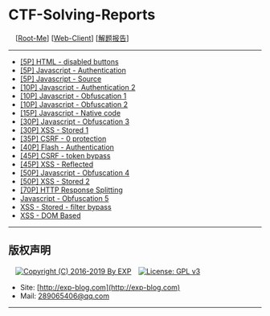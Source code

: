 # CTF-Solving-Reports
　[[Root-Me](https://www.root-me.org/)] [[Web-Client](https://www.root-me.org/en/Challenges/Web-Client/)] [[解题报告](http://exp-blog.com/2019/01/02/pid-2597/11/)]

------

- [\[5P\] HTML - disabled buttons](https://github.com/lyy289065406/CTF-Solving-Reports/tree/master/rootme/Web-Client/%5B01%5D%20%5B5P%5D%20HTML%20-%20disabled%20buttons)
- [\[5P\] Javascript - Authentication](https://github.com/lyy289065406/CTF-Solving-Reports/tree/master/rootme/Web-Client/%5B02%5D%20%5B5P%5D%20Javascript%20-%20Authentication)
- [\[5P\] Javascript - Source](https://github.com/lyy289065406/CTF-Solving-Reports/tree/master/rootme/Web-Client/%5B03%5D%20%5B5P%5D%20Javascript%20-%20Source)
- [\[10P\] Javascript - Authentication 2](https://github.com/lyy289065406/CTF-Solving-Reports/tree/master/rootme/Web-Client/%5B04%5D%20%5B10P%5D%20Javascript%20-%20Authentication%202)
- [\[10P\] Javascript - Obfuscation 1](https://github.com/lyy289065406/CTF-Solving-Reports/tree/master/rootme/Web-Client/%5B05%5D%20%5B10P%5D%20Javascript%20-%20Obfuscation%201)
- [\[10P\] Javascript - Obfuscation 2](https://github.com/lyy289065406/CTF-Solving-Reports/tree/master/rootme/Web-Client/%5B06%5D%20%5B10P%5D%20Javascript%20-%20Obfuscation%202)
- [\[15P\] Javascript - Native code](https://github.com/lyy289065406/CTF-Solving-Reports/tree/master/rootme/Web-Client/%5B07%5D%20%5B15P%5D%20Javascript%20-%20Native%20code)
- [\[30P\] Javascript - Obfuscation 3](https://github.com/lyy289065406/CTF-Solving-Reports/tree/master/rootme/Web-Client/%5B08%5D%20%5B30P%5D%20Javascript%20-%20Obfuscation%203)
- [\[30P\] XSS - Stored 1](https://github.com/lyy289065406/CTF-Solving-Reports/tree/master/rootme/Web-Client/%5B09%5D%20%5B30P%5D%20XSS%20-%20Stored%201)
- [\[35P\] CSRF - 0 protection](https://github.com/lyy289065406/CTF-Solving-Reports/tree/master/rootme/Web-Client/%5B10%5D%20%5B35P%5D%20CSRF%20-%200%20protection)
- [\[40P\] Flash - Authentication](https://github.com/lyy289065406/CTF-Solving-Reports/tree/master/rootme/Web-Client/%5B11%5D%20%5B40P%5D%20Flash%20-%20Authentication)
- [\[45P\] CSRF - token bypass](https://github.com/lyy289065406/CTF-Solving-Reports/tree/master/rootme/Web-Client/%5B12%5D%20%5B45P%5D%20CSRF%20-%20token%20bypass)
- [\[45P\] XSS - Reflected](https://github.com/lyy289065406/CTF-Solving-Reports/tree/master/rootme/Web-Client/%5B13%5D%20%5B45P%5D%20XSS%20-%20Reflected)
- [\[50P\] Javascript - Obfuscation 4](https://github.com/lyy289065406/CTF-Solving-Reports/tree/master/rootme/Web-Client/%5B14%5D%20%5B50P%5D%20Javascript%20-%20Obfuscation%204)
- [\[50P\] XSS - Stored 2](https://github.com/lyy289065406/CTF-Solving-Reports/tree/master/rootme/Web-Client/%5B15%5D%20%5B50P%5D%20XSS%20-%20Stored%202)
- [\[70P\] HTTP Response Splitting](https://github.com/lyy289065406/CTF-Solving-Reports/tree/master/rootme/Web-Client/%5B16%5D%20%5B70P%5D%20HTTP%20Response%20Splitting)
- [Javascript - Obfuscation 5](#)
- [XSS - Stored - filter bypass](#)
- [XSS - DOM Based](#)

------

## 版权声明

　[![Copyright (C) 2016-2019 By EXP](https://img.shields.io/badge/Copyright%20(C)-2016~2019%20By%20EXP-blue.svg)](http://exp-blog.com)　[![License: GPL v3](https://img.shields.io/badge/License-GPL%20v3-blue.svg)](https://www.gnu.org/licenses/gpl-3.0)
  

- Site: [http://exp-blog.com](http://exp-blog.com) 
- Mail: <a href="mailto:289065406@qq.com?subject=[EXP's Github]%20Your%20Question%20（请写下您的疑问）&amp;body=What%20can%20I%20help%20you?%20（需要我提供什么帮助吗？）">289065406@qq.com</a>


------
